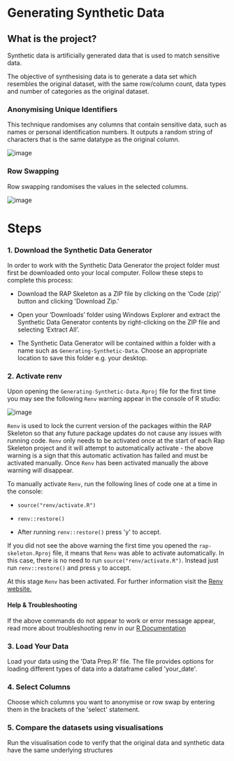 # Generating Synthetic Data

## What is the project?

Synthetic data is artificially generated data that is used to match sensitive data. 

The objective of synthesising data is to generate a data set which resembles the original dataset, with the same row/column count, data types and number of categories as the original dataset. 

### Anonymising Unique Identifiers

This technique randomises any columns that contain sensitive data, such as names or personal identification numbers. It outputs a random string of characters that is the same datatype as the original column. 

![image](https://github.com/user-attachments/assets/b98785db-f2f2-4143-92ef-e5ab2fa8b7fe)

### Row Swapping

Row swapping randomises the values in the selected columns. 

![image](https://github.com/user-attachments/assets/88a446a3-9485-4948-9273-d4411144c74f)

# Steps

### 1. Download the Synthetic Data Generator
In order to work with the Synthetic Data Generator the project folder must first be downloaded onto your local computer. Follow these steps to complete this process: 

- Download the RAP Skeleton as a ZIP file by clicking on the ‘Code (zip)’ button and clicking 'Download Zip.' 

- Open your ‘Downloads’ folder using Windows Explorer and extract the Synthetic Data Generator contents by right-clicking on the ZIP file and selecting ‘Extract All’.  

- The Synthetic Data Generator will be contained within a folder with a name such as `Generating-Synthetic-Data`. Choose an appropriate location to save this folder e.g. your desktop. 

### 2. Activate renv

Upon opening the `Generating-Synthetic-Data.Rproj` file for the first time you may see the following `Renv` warning appear in the console of R studio:

![image](https://github.com/user-attachments/assets/e9ebe115-f614-426a-bbf7-b8a6ef15987e)

`Renv` is used to lock the current version of the packages within the RAP Skeleton so that any future package updates do not cause any issues with running code. `Renv` only needs to be activated once at the start of each Rap Skeleton project and it will attempt to automatically activate - the above warning is a sign that this automatic activation has failed and must be activated manually. Once `Renv` has been activated manually the above warning will disappear.

To manually activate `Renv`, run the following lines of code one at a time in the console:

- `source("renv/activate.R")`

- `renv::restore()` 

- After running `renv::restore()` press 'y' to accept.

If you did not see the above warning the first time you opened the `rap-skeleton.Rproj` file, it means that `Renv` was able to activate automatically. In this case, there is no need to run `source("renv/activate.R")`. Instead just run `renv::restore()` and press `y` to accept.   

At this stage `Renv` has been activated. For further information visit the [Renv website.](https://rstudio.github.io/renv/index.html)

#### Help & Troubleshooting

If the above commands do not appear to work or error message appear, read more about troubleshooting renv in our [R Documentation](https://datavis.nisra.gov.uk/techlab/drpvze/r.html#renv_troubleshooting) 

### 3. Load Your Data

Load your data using the 'Data Prep.R' file. The file provides options for loading different types of data into a dataframe called 'your_date'. 

### 4. Select Columns 

Choose which columns you want to anonymise or row swap by entering them in the brackets of the 'select' statement.

### 5. Compare the datasets using visualisations

Run the visualisation code to verify that the original data and synthetic data have the same underlying structures

   

